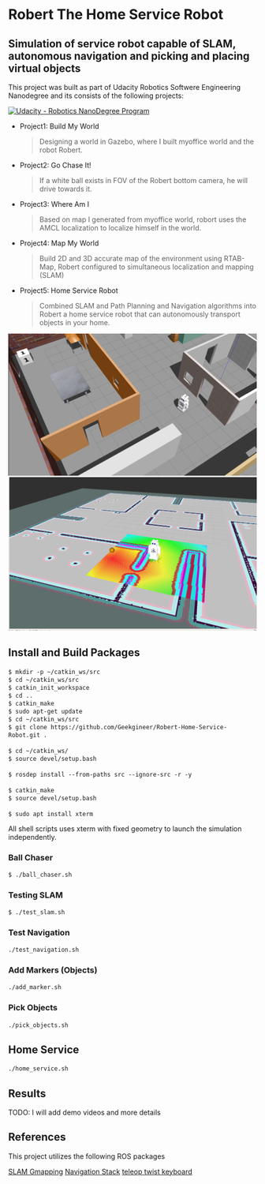 # Robert The Home Service Robot 

## Simulation of service robot capable of SLAM, autonomous navigation and picking and placing virtual objects

This project was built as part of Udacity Robotics Softwere Engineering Nanodegree and its consists of the following projects:

[![Udacity - Robotics NanoDegree Program](https://s3-us-west-1.amazonaws.com/udacity-robotics/Extra+Images/RoboND_flag.png)](https://www.udacity.com/robotics)

* Project1: Build My World
  > Designing a world in Gazebo, where I built myoffice world and the robot Robert.
* Project2: Go Chase It!
  > If a white ball exists in FOV of the Robert bottom camera, he will drive towards it.
* Project3: Where Am I
  > Based on map I generated from myoffice world, robort uses the AMCL localization to localize himself in the world.
* Project4: Map My World
  > Build 2D and 3D accurate map of the environment using RTAB-Map, Robert configured to simultaneous localization and mapping (SLAM)
* Project5: Home Service Robot
  > Combined SLAM and Path Planning and Navigation algorithms into Robert a home service robot that can autonomously transport objects in your home.

![img1](src/screenshots/robert_in_myoffice_world.png)
![img2](src/screenshots/robert_navigation_to_object.png)

## Install and Build Packages

```
$ mkdir -p ~/catkin_ws/src
$ cd ~/catkin_ws/src
$ catkin_init_workspace
$ cd ..
$ catkin_make
$ sudo apt-get update
$ cd ~/catkin_ws/src
$ git clone https://github.com/Geekgineer/Robert-Home-Service-Robot.git .

$ cd ~/catkin_ws/
$ source devel/setup.bash

$ rosdep install --from-paths src --ignore-src -r -y

$ catkin_make
$ source devel/setup.bash

$ sudo apt install xterm

```

All shell scripts uses xterm with fixed geometry to launch the simulation independently.

### Ball Chaser

```sh
$ ./ball_chaser.sh
```

### Testing SLAM

```sh
$ ./test_slam.sh
```

### Test Navigation

```sh
./test_navigation.sh
```

### Add Markers (Objects)

```sh
./add_marker.sh
```

### Pick Objects

```sh
./pick_objects.sh
```


## Home Service

```sh
./home_service.sh
```

## Results  

TODO: I will add demo videos and more details

## References

This project utilizes the following ROS packages

[SLAM Gmapping](https://github.com/ros-perception/slam_gmapping)
[Navigation Stack](https://github.com/ros-planning/navigation)
[teleop twist keyboard](https://github.com/ros-teleop/teleop_twist_keyboard)
